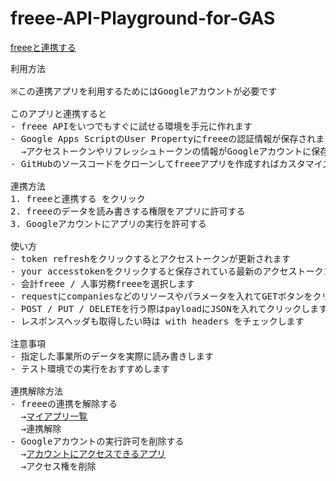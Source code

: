 # freee-API-Playground-for-GAS

<a href="https://accounts.secure.freee.co.jp/public_api/authorize?client_id=c5f4e365ce4dee9df3d8ecb0d99794b77ebba3624f90db02de0c8cc58bab3c72&redirect_uri=https%3A%2F%2Fscript.google.com%2Fmacros%2Fs%2FAKfycbzcDPjC5EbWBNO15UlYei9yXAbfB96hVByUyhBbr4nVh4xgLA4e%2Fexec&response_type=code">freeeと連携する</a>
<br>

<pre>
利用方法

※この連携アプリを利用するためにはGoogleアカウントが必要です

このアプリと連携すると
- freee APIをいつでもすぐに試せる環境を手元に作れます
- Google Apps ScriptのUser Propertyにfreeeの認証情報が保存されます
  →アクセストークンやリフレッシュトークンの情報がGoogleアカウントに保存されます
- GitHubのソースコードをクローンしてfreeeアプリを作成すればカスタマイズも自由です

連携方法
1. freeeと連携する をクリック
2. freeeのデータを読み書きする権限をアプリに許可する
3. Googleアカウントにアプリの実行を許可する

使い方
- token refreshをクリックするとアクセストークンが更新されます
- your accesstokenをクリックすると保存されている最新のアクセストークンが表示されます
- 会計freee / 人事労務freeeを選択します
- requestにcompaniesなどのリソースやパラメータを入れてGETボタンをクリックします
- POST / PUT / DELETEを行う際はpayloadにJSONを入れてクリックします
- レスポンスヘッダも取得したい時は with headers をチェックします

注意事項
- 指定した事業所のデータを実際に読み書きします
- テスト環境での実行をおすすめします

連携解除方法
- freeeの連携を解除する
  →<a href="https://app.secure.freee.co.jp/developers/applications">マイアプリ一覧</a> 
  →連携解除
- Googleアカウントの実行許可を削除する
  →<a href="https://myaccount.google.com/permissions?pli=1">アカウントにアクセスできるアプリ</a> 
  →アクセス権を削除
  
</pre>
